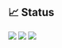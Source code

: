 ## 📈 Status
![](http://github-profile-summary-cards.vercel.app/api/cards/most-commit-language?username=naruto1031&theme=algolia)
![](http://github-profile-summary-cards.vercel.app/api/cards/productive-time?username=naruto1031&theme=algolia&utcOffset=8)
![](http://github-profile-summary-cards.vercel.app/api/cards/profile-details?username=naruto1031&theme=algolia)
